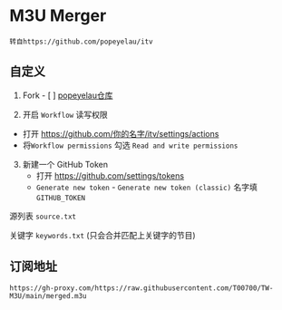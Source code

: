 # M3U Merger

`转自https://github.com/popeyelau/itv`

## 自定义

1. Fork - [ ] [popeyelau仓库](https://github.com/popeyelau/itv)

2. 开启 `Workflow` 读写权限

- 打开 https://github.com/你的名字/itv/settings/actions
- 将`Workflow permissions` 勾选 `Read and write permissions`

3. 新建一个 GitHub Token
   - 打开 https://github.com/settings/tokens
   - `Generate new token` - `Generate new token (classic)` 名字填 `GITHUB_TOKEN`

源列表 `source.txt`

关键字 `keywords.txt` (只会合并匹配上关键字的节目)

## 订阅地址
~~~
https://gh-proxy.com/https://raw.githubusercontent.com/T00700/TW-M3U/main/merged.m3u
~~~
